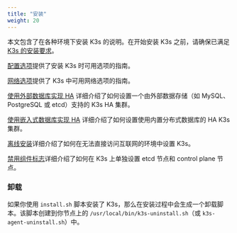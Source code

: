 ```yaml
---
title: "安装"
weight: 20
---
```


本文包含了在各种环境下安装 K3s 的说明。在开始安装 K3s 之前，请确保已满足 [K3s 的安装要求](requirements.md)。

[配置选项](configuration.md)提供了安装 K3s 时可用选项的指南。

[网络选项](network-options.md)提供了 K3s 中可用网络选项的指南。

[使用外部数据库实现 HA](ha.md) 详细介绍了如何设置一个由外部数据存储（如 MySQL、PostgreSQL 或 etcd）支持的 K3s HA 集群。

[使用嵌入式数据库实现 HA](ha-embedded.md) 详细介绍了如何设置使用内置分布式数据库的 HA K3s 集群。

[离线安装](airgap.md)详细介绍了如何在无法直接访问互联网的环境中设置 K3s。

[禁用组件标志](disable-flags.md)详细介绍了如何在 K3s 上单独设置 etcd 节点和 control plane 节点。

### 卸载

如果你使用 `install.sh` 脚本安装了 K3s，那么在安装过程中会生成一个卸载脚本。该脚本创建到你节点上的 `/usr/local/bin/k3s-uninstall.sh`（或 `k3s-agent-uninstall.sh`）中。
